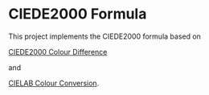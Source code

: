 # CIEDE2000 Formula


This project implements the CIEDE2000 formula based on 

[CIEDE2000 Colour Difference](https://en.wikipedia.org/wiki/Color_difference)

and 

[CIELAB Colour Conversion](https://en.wikipedia.org/wiki/CIELAB_color_space).
